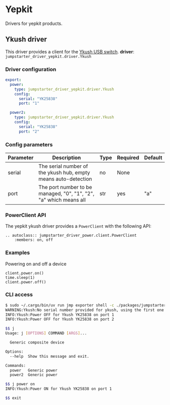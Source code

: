 # Yepkit 

Drivers for yepkit products.

## Ykush driver

This driver provides a client for the [Ykush USB switch](https://www.yepkit.com/products/ykush).
**driver**: `jumpstarter_driver_yepkit.driver.Ykush`

### Driver configuration
```yaml
export:
  power:
    type: jumpstarter_driver_yepkit.driver.Ykush
    config:
      serial: "YK25838"
      port: "1"

  power2:
    type: jumpstarter_driver_yepkit.driver.Ykush
    config:
      serial: "YK25838"
      port: "2"

```
### Config parameters

| Parameter | Description | Type | Required | Default |
|-----------|-------------|------|----------|---------|
| serial | The serial number of the ykush hub, empty means auto-detection  | no | None | |
| port | The port number to be managed, "0", "1", "2", "a" which means all | str | yes | "a" |


### PowerClient API

The yepkit ykush driver provides a `PowerClient` with the following API:

```{eval-rst}
.. autoclass:: jumpstarter_driver_power.client.PowerClient
    :members: on, off
```

### Examples
Powering on and off a device
```{testcode}
client.power.on()
time.sleep(1)
client.power.off()
```

### CLI access
```bash
$ sudo ~/.cargo/bin/uv run jmp exporter shell -c ./packages/jumpstarter-driver-yepkit/examples/exporter.yaml
WARNING:Ykush:No serial number provided for ykush, using the first one found: YK25838
INFO:Ykush:Power OFF for Ykush YK25838 on port 1
INFO:Ykush:Power OFF for Ykush YK25838 on port 2

$$ j
Usage: j [OPTIONS] COMMAND [ARGS]...

  Generic composite device

Options:
  --help  Show this message and exit.

Commands:
  power   Generic power
  power2  Generic power

$$ j power on
INFO:Ykush:Power ON for Ykush YK25838 on port 1

$$ exit
```
